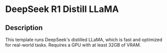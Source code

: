 # DeepSeek R1 Distill LLaMA

## Description
This template runs DeepSeek's distilled LLaMA, which is fast and optimized for real-world tasks. Requires a GPU with at least 32GB of VRAM.
